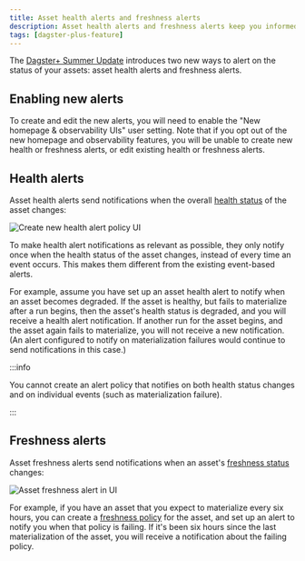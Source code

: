 ```yaml
---
title: Asset health alerts and freshness alerts
description: Asset health alerts and freshness alerts keep you informed about the status of your assets.
tags: [dagster-plus-feature]
---
```


The [Dagster+ Summer Update](/guides/observe) introduces two new ways to alert on the status of your assets: asset health alerts and freshness alerts.

## Enabling new alerts

To create and edit the new alerts, you will need to enable the "New homepage & observability UIs" user setting. Note that if you opt out of the new homepage and observability features, you will be unable to create new health or freshness alerts, or edit existing health or freshness alerts.

## Health alerts

Asset health alerts send notifications when the overall [health status](/guides/observe/asset-health) of the asset changes:

![Create new health alert policy UI](/images/guides/observe/create-new-alert-policy.png)

To make health alert notifications as relevant as possible, they only notify once when the health status of the asset changes, instead of every time an event occurs. This makes them different from the existing event-based alerts.

For example, assume you have set up an asset health alert to notify when an asset becomes degraded. If the asset is healthy, but fails to materialize after a run begins, then the asset's health status is degraded, and you will receive a health alert notification. If another run for the asset begins, and the asset again fails to materialize, you will not receive a new notification. (An alert configured to notify on materialization failures would continue to send notifications in this case.)

:::info

You cannot create an alert policy that notifies on both health status changes and on individual events (such as materialization failure).

:::

## Freshness alerts

Asset freshness alerts send notifications when an asset's [freshness status](/guides/observe/freshness) changes:

![Asset freshness alert in UI](/images/guides/observe/create-new-freshness-alert.png)

For example, if you have an asset that you expect to materialize every six hours, you can create a [freshness policy](/guides/observe/freshness) for the asset, and set up an alert to notify you when that policy is failing. If it's been six hours since the last materialization of the asset, you will receive a notification about the failing policy.
